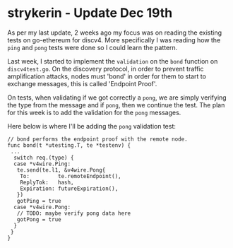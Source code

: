 # strykerin - Update Dec 19th

As per my last update, 2 weeks ago my focus was on reading the existing tests on go-ethereum for discv4. More specifically I was reading how the `ping` and `pong` tests were done so I could learn the pattern.

Last week, I started to implement the `validation` on the `bond` function on `discv4test.go`. On the discovery protocol, in order to prevent traffic amplification attacks, nodes must 'bond' in order for them to start to exchange messages, this is called 'Endpoint Proof'.

On tests, when validating if we got correctly a `pong`, we are simply verifying the type from the message and if `pong`, then we continue the test. The plan for this week is to add the validation for the `pong` messages.

Here below is where I'll be adding the `pong` validation test:

```golang
// bond performs the endpoint proof with the remote node.
func bond(t *utesting.T, te *testenv) {
 ...
  switch req.(type) {
  case *v4wire.Ping:
   te.send(te.l1, &v4wire.Pong{
    To:         te.remoteEndpoint(),
    ReplyTok:   hash,
    Expiration: futureExpiration(),
   })
   gotPing = true
  case *v4wire.Pong:
   // TODO: maybe verify pong data here
   gotPong = true
  }
 }
}
```
